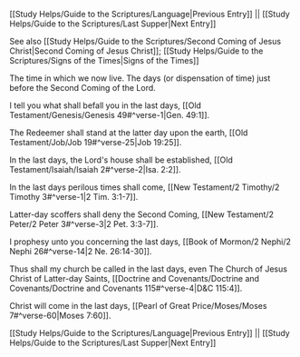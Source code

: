[[Study Helps/Guide to the Scriptures/Language|Previous Entry]]  ||  [[Study Helps/Guide to the Scriptures/Last Supper|Next Entry]]

 See also [[Study Helps/Guide to the Scriptures/Second Coming of Jesus Christ|Second Coming of Jesus Christ]]; [[Study Helps/Guide to the Scriptures/Signs of the Times|Signs of the Times]]

 The time in which we now live. The days (or dispensation of time) just before the Second Coming of the Lord.

 I tell you what shall befall you in the last days, [[Old Testament/Genesis/Genesis 49#^verse-1|Gen. 49:1]].

 The Redeemer shall stand at the latter day upon the earth, [[Old Testament/Job/Job 19#^verse-25|Job 19:25]].

 In the last days, the Lord's house shall be established, [[Old Testament/Isaiah/Isaiah 2#^verse-2|Isa. 2:2]].

 In the last days perilous times shall come, [[New Testament/2 Timothy/2 Timothy 3#^verse-1|2 Tim. 3:1-7]].

 Latter-day scoffers shall deny the Second Coming, [[New Testament/2 Peter/2 Peter 3#^verse-3|2 Pet. 3:3-7]].

 I prophesy unto you concerning the last days, [[Book of Mormon/2 Nephi/2 Nephi 26#^verse-14|2 Ne. 26:14-30]].

 Thus shall my church be called in the last days, even The Church of Jesus Christ of Latter-day Saints, [[Doctrine and Covenants/Doctrine and Covenants/Doctrine and Covenants 115#^verse-4|D&C 115:4]].

 Christ will come in the last days, [[Pearl of Great Price/Moses/Moses 7#^verse-60|Moses 7:60]].

[[Study Helps/Guide to the Scriptures/Language|Previous Entry]]  ||  [[Study Helps/Guide to the Scriptures/Last Supper|Next Entry]]
